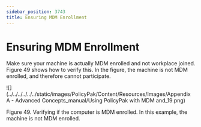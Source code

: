 ```yaml
---
sidebar_position: 3743
title: Ensuring MDM Enrollment
---
```


# Ensuring MDM Enrollment

Make sure your machine is actually MDM enrolled and not workplace joined. Figure 49 shows how to verify this. In the figure, the machine is not MDM enrolled, and therefore cannot participate.

![](../../../../../../static/images/PolicyPak/Content/Resources/Images/Appendix A - Advanced Concepts_manual/Using PolicyPak with MDM and_19.png)

Figure 49. Verifying if the computer is MDM enrolled. In this example, the machine is not MDM enrolled.